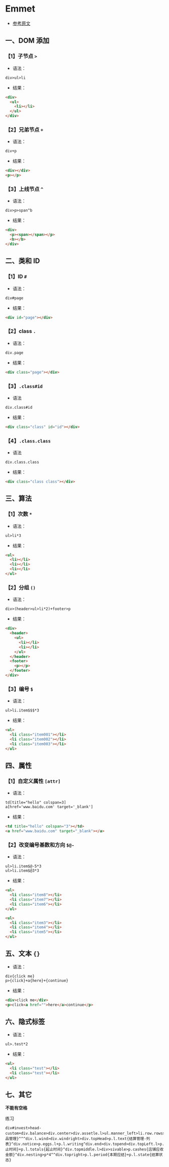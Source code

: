 # Emmet

- [参考原文](https://blog.csdn.net/seasunexpect/article/details/71124299)

## 一、DOM 添加

### 【1】子节点 `>`

- 语法：

```emmet
div>ul>li
```

- 结果：

```html
<div>
  <ul>
    <li></li>
  </ul>
</div>
```

### 【2】兄弟节点 `+`

- 语法：

```emmet
div+p
```

- 结果：

```html
<div></div>
<p></p>
```

### 【3】上线节点 `^`

- 语法：

```emmet
div>p>span^b
```

- 结果：

```html
<div>
  <p><span></span></p>
  <b></b>
</div>
```

## 二、类和 ID

### 【1】ID `#`

- 语法：

```emmet
div#page
```

- 结果：

```html
<div id="page"></div>
```

### 【2】class `.`

- 语法：

```emmet
div.page
```

- 结果：

```html
<div class="page"></div>
```

### 【3】`.class#id`

- 语法

```emmet
div.class#id
```

- 结果：

```html
<div class="class" id="id"></div>
```

### 【4】`.class.class`

- 语法

```emmet
div.class.class
```

- 结果：

```html
<div class="class class"></div>
```

## 三、算法

### 【1】次数 `*`

- 语法：

```
ul>li*3
```

- 结果：

```html
<ul>
  <li></li>
  <li></li>
  <li></li>
</ul>
```

### 【2】分组 `()`

- 语法：

```emmet
div>(header>ul>li*2)+footer>p
```

- 结果：

```html
<div>
  <header>
    <ul>
      <li></li>
      <li></li>
    </ul>
  </header>
  <footer>
    <p></p>
  </footer>
</div>
```

### 【3】编号 `$`

- 语法：

```
ul>li.item$$$*3
```

- 结果：

```html
<ul>
  <li class="item001"></li>
  <li class="item002"></li>
  <li class="item003"></li>
</ul>
```

## 四、属性

### 【1】自定义属性 `[attr]`

- 语法：

```
td[title="hello" colspan=3]
a[href='www.baidu.com' target='_blank']
```

- 结果：

```html
<td title="hello" colspan="3"></td>
<a href="www.baidu.com" target="_blank"></a>
```

### 【2】改变编号基数和方向 `$@-`

- 语法：

```
ul>li.item$@-5*3
ul>li.item$@3*3
```

- 结果：

```html
<ul>
  <li class="item8"></li>
  <li class="item7"></li>
  <li class="item6"></li>
</ul>

<ul>
  <li class="item3"></li>
  <li class="item4"></li>
  <li class="item5"></li>
</ul>
```

## 五、文本 `{}`

- 语法：

```emmet
div{click me}
p>{click}+a{here}+{continue}
```

- 结果：

```html
<div>click me</div>
<p>click<a href="">here</a>continue</p>
```

## 六、隐式标签

- 语法：

```
ul>.test*2
```

- 结果：

```html
<ul>
  <li class="test"></li>
  <li class="test"></li>
</ul>
```

## 七、其它

**不能有空格**

练习

```emmet
div#invest>head-custom+div.balance>div.center>div.assetle.l>ul.manner_left>li.row.rows>span.row_left.l+a.row_middle.l{商品管理}^^^div.l.wind>div.windright>div.topHead>p.l.text{结算管理-列表}^div.notice>p.eggs.l+p.l.writing^div.end>div.topend>div.topLeft.l>p.l.finish{起止时间}+p.l.totals{起止时间}^div.topmiddle.l>div>sivable>p.cashes{店铺应收金额}^div.nesting>p*4^^div.topright>p.l.period{本期应结}+p.l.state{结算状态}
```
